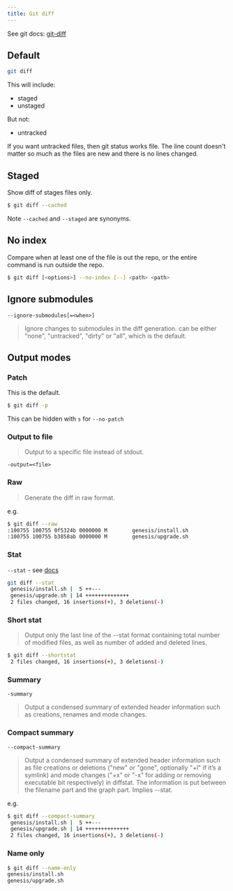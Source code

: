 ```yaml
---
title: Git diff
---
```


See git docs: [git-diff](https://git-scm.com/docs/git-diff)


## Default

```sh
git diff
```

This will include:

- staged
- unstaged

But not:

- untracked


If you want untracked files, then git status works file. The line count doesn't matter so much as the files are new and there is no lines changed.


## Staged

Show diff of stages files only.

```sh
$ git diff --cached
```

Note `--cached` and `--staged` are synonyms.



## No index

Compare when at least one of the file is out the repo, or the entire command is run outside the repo.


```sh
$ git diff [<options>] --no-index [--] <path> <path> 
```

## Ignore submodules

```
--ignore-submodules[=<when>]
```

> Ignore changes to submodules in the diff generation. <when> can be either "none", "untracked", "dirty" or "all", which is the default.

## Output modes

### Patch

This is the default.

```sh
$ git diff -p
```

This can be hidden with `s` for `--no-patch`


### Output to file

> Output to a specific file instead of stdout.

```
-output=<file>
```


### Raw

> Generate the diff in raw format.

e.g.

```sh
$ git diff --raw
:100755 100755 0f5324b 0000000 M        genesis/install.sh
:100755 100755 b3858ab 0000000 M        genesis/upgrade.sh
```

### Stat

`--stat` - see [docs](https://git-scm.com/docs/git-diff#Documentation/git-diff.txt---statltwidthgtltname-widthgtltcountgt)

```sh
git diff --stat
 genesis/install.sh |  5 ++---
 genesis/upgrade.sh | 14 ++++++++++++++
 2 files changed, 16 insertions(+), 3 deletions(-)
```


### Short stat

> Output only the last line of the --stat format containing total number of modified files, as well as number of added and deleted lines.


```sh
$ git diff --shortstat
 2 files changed, 16 insertions(+), 3 deletions(-)
```

### Summary

`-summary` 

> Output a condensed summary of extended header information such as creations, renames and mode changes.



### Compact summary

`--compact-summary`

> Output a condensed summary of extended header information such as file creations or deletions ("new" or "gone", optionally "+l" if it’s a symlink) and mode changes ("+x" or "-x" for adding or removing executable bit respectively) in diffstat. The information is put between the filename part and the graph part. Implies --stat.


e.g. 

```sh
$ git diff --compact-summary
 genesis/install.sh |  5 ++---
 genesis/upgrade.sh | 14 ++++++++++++++
 2 files changed, 16 insertions(+), 3 deletions(-)
```


### Name only

```sh
$ git diff --name-only
genesis/install.sh
genesis/upgrade.sh
```
